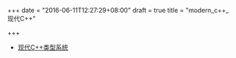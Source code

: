 +++
date = "2016-06-11T12:27:29+08:00"
draft = true
title = "modern_c++_现代C++"

+++


* [现代C++类型系统](https://msdn.microsoft.com/zh-cn/library/hh279663.aspx)
